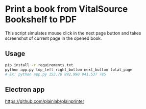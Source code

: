 # Print a book from VitalSource Bookshelf to PDF

This script simulates mouse click in the next page button and takes screenshot of
current page in the opened book.


## Usage

```bash
pip install -r requirements.txt
python app.py top_left right_bottom next_button total_page
# Ex: python app.py 153,78 892,990 941,537 785
```

## Electron app

https://github.com/plainlab/plainprinter
